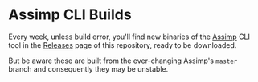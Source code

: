 # Assimp CLI Builds

Every week, unless build error, you'll find new binaries of the [Assimp](https://github.com/assimp/assimp) CLI tool in the [Releases](https://github.com/SamuelTallet/Assimp-CLI-Weekly-Builds/releases) page of this repository, ready to be downloaded.

But be aware these are built from the ever-changing Assimp's `master` branch and consequently they may be unstable.
